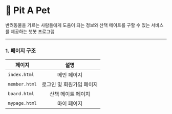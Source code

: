 # :hamster: Pit A Pet
반려동물을 기르는 사람들에게 도움이 되는 정보와 산책 메이트를 구할 수 있는 서비스를 제공하는 챗봇 프로그램

***
### 1. 페이지 구조

페이지 | 설명 
---|:---:
`index.html` | 메인 페이지 
`member.html` | 로그인 및 회원가입 페이지 
`board.html` | 산책 메이트 페이지 |
`mypage.html` | 마이 페이지 |


